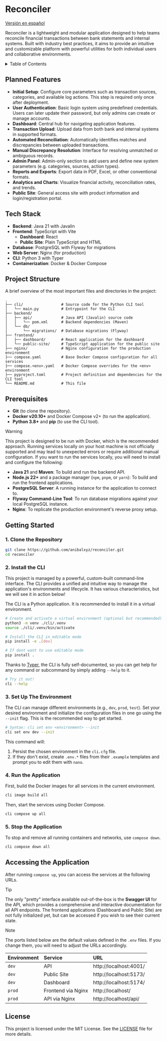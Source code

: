 # Reconciler

[Versión en español](README.es.md)

Reconciler is a lightweight and modular application designed to help teams reconcile financial transactions between bank
statements and internal systems. Built with industry best practices, it aims to provide an intuitive and customizable
platform with powerful utilities for both individual users and collaborative environments.

<details>
<summary>Table of Contents</summary>

- [Planned Features](#planned-features)
- [Tech Stack](#tech-stack)
- [Project Structure](#project-structure)
- [Prerequisites](#prerequisites)
- [Getting Started](#getting-started)
- [CLI Usage](#cli-usage)
- [Accessing the Application](#accessing-the-application)
- [License](#license)

</details>

## Planned Features

- **Initial Setup**: Configure core parameters such as transaction sources, categories, and available log actions. This
  step is required only once after deployment.
- **User Authentication**: Basic login system using predefined credentials. Users can later update their password, but
  only admins can create or manage accounts.
- **Dashboard**: Central hub for navigating application features.
- **Transaction Upload**: Upload data from both bank and internal systems in supported formats.
- **Automated Reconciliation**: Automatically identifies matches and discrepancies between uploaded transactions.
- **Manual Discrepancy Resolution**: Interface for resolving unmatched or ambiguous records.
- **Admin Panel**: Admin-only section to add users and define new system parameters (e.g. categories, sources, action
  types).
- **Reports and Exports**: Export data in PDF, Excel, or other conventional formats.
- **Analytics and Charts**: Visualize financial activity, reconciliation rates, and trends.
- **Public Site**: General access site with product information and login/registration portal.

## Tech Stack

- **Backend**: Java 21 with Javalin
- **Frontend**: TypeScript with Vite
    - **Dashboard**: React
    - **Public Site**: Plain TypeScript and HTML
- **Database**: PostgreSQL with Flyway for migrations
- **Web Server**: Nginx (for production)
- **CLI**: Python 3 with Typer
- **Containerization**: Docker & Docker Compose

## Project Structure

A brief overview of the most important files and directories in the project:

```
.
├── cli/                 # Source code for the Python CLI tool
│   └── main.py          # Entrypoint for the CLI
├── backend/
│   ├── api/             # Java API (Javalin) source code
│   │   └── pom.xml      # Backend dependencies (Maven)
│   └── db/
│       └── migrations/  # Database migrations (Flyway)
├── frontend/
│   ├── dashboard/       # React application for the dashboard
│   └── public-site/     # TypeScript application for the public site
├── nginx/               # Nginx configuration for the production environment
├── compose.yaml         # Base Docker Compose configuration for all services
├── compose.<env>.yaml   # Docker Compose overrides for the <env> environment
├── pyproject.toml       # Project definition and dependencies for the CLI tool
└── README.md            # This file
```

## Prerequisites

- **Git** (to clone the repository).
- **Docker v20.10+** and Docker Compose v2+ (to run the application).
- **Python 3.8+** and **pip** (to use the CLI tool).

> [!WARNING]
> This project is designed to be run with Docker, which is the recommended approach. Running services locally on your
> host machine is not officially supported and may lead to unexpected errors or require additional manual configuration.
> If you want to run the services locally, you will need to install and configure the following:
> - **Java 21** and **Maven**: To build and run the backend API.
> - **Node.js 22+** and a package manager (`npm`, `pnpm`, or `yarn`): To build and run the frontend applications.
> - **PostgreSQL Server**: A running instance for the application to connect to.
> - **Flyway Command-Line Tool**: To run database migrations against your local PostgreSQL instance.
> - **Nginx**: To replicate the production environment's reverse proxy setup.

## Getting Started

### 1. Clone the Repository

```bash
git clone https://github.com/anibalxyz/reconciler.git
cd reconciler
```

### 2. Install the CLI

This project is managed by a powerful, custom-built command-line interface. The CLI provides a unified and intuitive way
to manage the application's environments and lifecycle. It has various characteristics, but we will see it in action
below!

The CLI is a Python application. It is recommended to install it in a virtual environment.

```bash
# Create and activate a virtual environment (optional but recommended)
python3 -m venv ./cli/.venv
source ./cli/.venv/bin/activate

# Install the CLI in editable mode
pip install -e .[dev]
```

```bash
# If dont want to use editable mode
pip install .
```

Thanks to [Typer](https://typer.tiangolo.com/), the CLI is fully self-documented, so you can get help for any command or
subcommand by simply adding `--help` to it.

```bash
# Try it out!
cli --help
```

### 3. Set Up The Environment

The CLI can manage different environments (e.g., `dev`, `prod`, `test`). Set your desired environment and initialize the
configuration files in one go using the `--init` flag. This is the recommended way to get started.

```bash
# Syntax: cli set env <environment> --init
cli set env dev --init
```

This command will:

1. Persist the chosen environment in the `cli.cfg` file.
2. If they don't exist, create `.env.*` files from their `.example` templates and prompt you to edit them with `nano`.

### 4. Run the Application

First, build the Docker images for all services in the current environment.

```bash
cli image build all
```

Then, start the services using Docker Compose.

```bash
cli compose up all
```

### 5. Stop the Application

To stop and remove all running containers and networks, use `compose down`.

```bash
cli compose down all
```

## Accessing the Application

After running `compose up`, you can access the services at the following URLs.

> [!TIP]
> The only "pretty" interface available out-of-the-box is the **Swagger UI** for the API, which provides a comprehensive
> and interactive documentation for all API endpoints. The frontend applications (Dashboard and Public Site) are not
> fully initialized yet, but can be accessed if you wish to see their current state.

> [!NOTE]
> The ports listed below are the default values defined in the `.env` files. If you change them, you will need to adjust
> the URLs accordingly.

| Environment | Service            | URL                    |
|:------------|:-------------------|:-----------------------|
| `dev`       | API                | http://localhost:4001/ |
| `dev`       | Public Site        | http://localhost:5173/ |
| `dev`       | Dashboard          | http://localhost:5174/ |
| `prod`      | Frontend via Nginx | http://localhost/      |
| `prod`      | API via Nginx      | http://localhost/api/  |

## License

This project is licensed under the MIT License. See the [LICENSE](LICENSE) file for more details.
